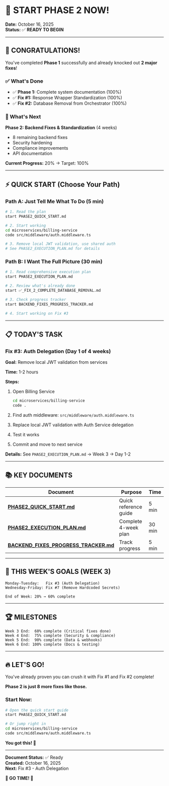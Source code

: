 # 🚀 START PHASE 2 NOW!

**Date:** October 16, 2025  
**Status:** ✅ **READY TO BEGIN**

---

## 🎉 CONGRATULATIONS!

You've completed **Phase 1** successfully and already knocked out **2 major fixes**!

### ✅ What's Done
- ✅ **Phase 1:** Complete system documentation (100%)
- ✅ **Fix #1:** Response Wrapper Standardization (100%)
- ✅ **Fix #2:** Database Removal from Orchestrator (100%)

### 🎯 What's Next
**Phase 2: Backend Fixes & Standardization** (4 weeks)
- 8 remaining backend fixes
- Security hardening
- Compliance improvements
- API documentation

**Current Progress:** 20% → Target: 100%

---

## ⚡ QUICK START (Choose Your Path)

### Path A: Just Tell Me What To Do (5 min)

```bash
# 1. Read the plan
start PHASE2_QUICK_START.md

# 2. Start working
cd microservices/billing-service
code src/middleware/auth.middleware.ts

# 3. Remove local JWT validation, use shared auth
# See PHASE2_EXECUTION_PLAN.md for details
```

### Path B: I Want The Full Picture (30 min)

```bash
# 1. Read comprehensive execution plan
start PHASE2_EXECUTION_PLAN.md

# 2. Review what's already done
start ✅_FIX_2_COMPLETE_DATABASE_REMOVAL.md

# 3. Check progress tracker
start BACKEND_FIXES_PROGRESS_TRACKER.md

# 4. Start working on Fix #3
```

---

## 📋 TODAY'S TASK

### Fix #3: Auth Delegation (Day 1 of 4 weeks)

**Goal:** Remove local JWT validation from services

**Time:** 1-2 hours

**Steps:**

1. Open Billing Service
   ```bash
   cd microservices/billing-service
   code .
   ```

2. Find auth middleware: `src/middleware/auth.middleware.ts`

3. Replace local JWT validation with Auth Service delegation

4. Test it works

5. Commit and move to next service

**Details:** See `PHASE2_EXECUTION_PLAN.md` → Week 3 → Day 1-2

---

## 📚 KEY DOCUMENTS

| Document | Purpose | Time |
|----------|---------|------|
| **[PHASE2_QUICK_START.md](./PHASE2_QUICK_START.md)** | Quick reference guide | 5 min |
| **[PHASE2_EXECUTION_PLAN.md](./PHASE2_EXECUTION_PLAN.md)** | Complete 4-week plan | 30 min |
| **[BACKEND_FIXES_PROGRESS_TRACKER.md](./BACKEND_FIXES_PROGRESS_TRACKER.md)** | Track progress | 5 min |

---

## 🎯 THIS WEEK'S GOALS (WEEK 3)

```
Monday-Tuesday:   Fix #3 (Auth Delegation)
Wednesday-Friday: Fix #7 (Remove Hardcoded Secrets)

End of Week: 20% → 60% complete
```

---

## 🏆 MILESTONES

```
Week 3 End:  60% complete (Critical fixes done)
Week 4 End:  75% complete (Security & compliance)
Week 5 End:  90% complete (Data & webhooks)
Week 6 End: 100% complete (Docs & testing)
```

---

## 🔥 LET'S GO!

You've already proven you can crush it with Fix #1 and Fix #2 complete!

**Phase 2 is just 8 more fixes like those.**

### Start Now:

```bash
# Open the quick start guide
start PHASE2_QUICK_START.md

# Or jump right in
cd microservices/billing-service
code src/middleware/auth.middleware.ts
```

**You got this! 💪**

---

**Document Status:** ✅ Ready  
**Created:** October 16, 2025  
**Next:** Fix #3 - Auth Delegation

**🚀 GO TIME! 🚀**

